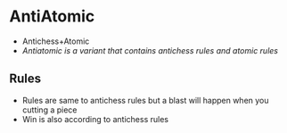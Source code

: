 # AntiAtomic
* Antichess+Atomic 
* _Antiatomic is a variant that contains antichess rules and atomic rules_

## Rules
* Rules are same to antichess rules but a blast will happen when you cutting a piece
*  Win is also according to antichess rules
